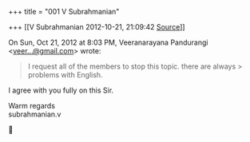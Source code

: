 +++
title = "001 V Subrahmanian"

+++
[[V Subrahmanian	2012-10-21, 21:09:42 [Source](https://groups.google.com/g/bvparishat/c/nflQ_KRXVhM)]]



On Sun, Oct 21, 2012 at 8:03 PM, Veeranarayana Pandurangi \<[veer...@gmail.com]()\> wrote:  
  

> I request all of the members to stop this topic. there are always > problems with English.

  
I agree with you fully on this Sir.  
  
Warm regards  
subrahmanian.v  
  
  
  




